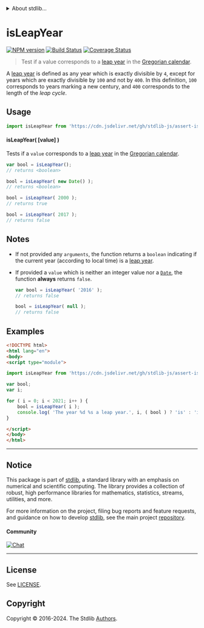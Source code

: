 <!--

@license Apache-2.0

Copyright (c) 2018 The Stdlib Authors.

Licensed under the Apache License, Version 2.0 (the "License");
you may not use this file except in compliance with the License.
You may obtain a copy of the License at

   http://www.apache.org/licenses/LICENSE-2.0

Unless required by applicable law or agreed to in writing, software
distributed under the License is distributed on an "AS IS" BASIS,
WITHOUT WARRANTIES OR CONDITIONS OF ANY KIND, either express or implied.
See the License for the specific language governing permissions and
limitations under the License.

-->


<details>
  <summary>
    About stdlib...
  </summary>
  <p>We believe in a future in which the web is a preferred environment for numerical computation. To help realize this future, we've built stdlib. stdlib is a standard library, with an emphasis on numerical and scientific computation, written in JavaScript (and C) for execution in browsers and in Node.js.</p>
  <p>The library is fully decomposable, being architected in such a way that you can swap out and mix and match APIs and functionality to cater to your exact preferences and use cases.</p>
  <p>When you use stdlib, you can be absolutely certain that you are using the most thorough, rigorous, well-written, studied, documented, tested, measured, and high-quality code out there.</p>
  <p>To join us in bringing numerical computing to the web, get started by checking us out on <a href="https://github.com/stdlib-js/stdlib">GitHub</a>, and please consider <a href="https://opencollective.com/stdlib">financially supporting stdlib</a>. We greatly appreciate your continued support!</p>
</details>

# isLeapYear

[![NPM version][npm-image]][npm-url] [![Build Status][test-image]][test-url] [![Coverage Status][coverage-image]][coverage-url] <!-- [![dependencies][dependencies-image]][dependencies-url] -->

> Test if a value corresponds to a [leap year][leap-year] in the [Gregorian calendar][gregorian-calendar].

A [leap year][leap-year] is defined as any year which is exactly divisible by `4`, except for years which are exactly divisible by `100` and not by `400`. In this definition, `100` corresponds to years marking a new century, and `400` corresponds to the length of the _leap cycle_.



<section class="usage">

## Usage

```javascript
import isLeapYear from 'https://cdn.jsdelivr.net/gh/stdlib-js/assert-is-leap-year@v0.2.1-esm/index.mjs';
```

#### isLeapYear( \[value] )

Tests if a `value` corresponds to a [leap year][leap-year] in the [Gregorian calendar][gregorian-calendar].

```javascript
var bool = isLeapYear();
// returns <boolean>

bool = isLeapYear( new Date() );
// returns <boolean>

bool = isLeapYear( 2000 );
// returns true

bool = isLeapYear( 2017 );
// returns false
```

</section>

<!-- /.usage -->

<section class="notes">

## Notes

-   If not provided any `arguments`, the function returns a `boolean` indicating if the current year (according to local time) is a [leap year][leap-year].

-   If provided a `value` which is neither an integer value nor a [`Date`][date-object], the function **always** returns `false`.

    ```javascript
    var bool = isLeapYear( '2016' );
    // returns false

    bool = isLeapYear( null );
    // returns false
    ```

</section>

<!-- /.notes -->

<section class="examples">

## Examples

<!-- eslint no-undef: "error" -->

```html
<!DOCTYPE html>
<html lang="en">
<body>
<script type="module">

import isLeapYear from 'https://cdn.jsdelivr.net/gh/stdlib-js/assert-is-leap-year@v0.2.1-esm/index.mjs';

var bool;
var i;

for ( i = 0; i < 2021; i++ ) {
    bool = isLeapYear( i );
    console.log( 'The year %d %s a leap year.', i, ( bool ) ? 'is' : 'is not' );
}

</script>
</body>
</html>
```

</section>

<!-- /.examples -->



<!-- Section for related `stdlib` packages. Do not manually edit this section, as it is automatically populated. -->

<section class="related">

</section>

<!-- /.related -->

<!-- Section for all links. Make sure to keep an empty line after the `section` element and another before the `/section` close. -->


<section class="main-repo" >

* * *

## Notice

This package is part of [stdlib][stdlib], a standard library with an emphasis on numerical and scientific computing. The library provides a collection of robust, high performance libraries for mathematics, statistics, streams, utilities, and more.

For more information on the project, filing bug reports and feature requests, and guidance on how to develop [stdlib][stdlib], see the main project [repository][stdlib].

#### Community

[![Chat][chat-image]][chat-url]

---

## License

See [LICENSE][stdlib-license].


## Copyright

Copyright &copy; 2016-2024. The Stdlib [Authors][stdlib-authors].

</section>

<!-- /.stdlib -->

<!-- Section for all links. Make sure to keep an empty line after the `section` element and another before the `/section` close. -->

<section class="links">

[npm-image]: http://img.shields.io/npm/v/@stdlib/assert-is-leap-year.svg
[npm-url]: https://npmjs.org/package/@stdlib/assert-is-leap-year

[test-image]: https://github.com/stdlib-js/assert-is-leap-year/actions/workflows/test.yml/badge.svg?branch=v0.2.1
[test-url]: https://github.com/stdlib-js/assert-is-leap-year/actions/workflows/test.yml?query=branch:v0.2.1

[coverage-image]: https://img.shields.io/codecov/c/github/stdlib-js/assert-is-leap-year/main.svg
[coverage-url]: https://codecov.io/github/stdlib-js/assert-is-leap-year?branch=main

<!--

[dependencies-image]: https://img.shields.io/david/stdlib-js/assert-is-leap-year.svg
[dependencies-url]: https://david-dm.org/stdlib-js/assert-is-leap-year/main

-->

[chat-image]: https://img.shields.io/gitter/room/stdlib-js/stdlib.svg
[chat-url]: https://app.gitter.im/#/room/#stdlib-js_stdlib:gitter.im

[stdlib]: https://github.com/stdlib-js/stdlib

[stdlib-authors]: https://github.com/stdlib-js/stdlib/graphs/contributors

[cli-section]: https://github.com/stdlib-js/assert-is-leap-year#cli
[cli-url]: https://github.com/stdlib-js/assert-is-leap-year/tree/cli
[@stdlib/assert-is-leap-year]: https://github.com/stdlib-js/assert-is-leap-year/tree/main

[umd]: https://github.com/umdjs/umd
[es-module]: https://developer.mozilla.org/en-US/docs/Web/JavaScript/Guide/Modules

[deno-url]: https://github.com/stdlib-js/assert-is-leap-year/tree/deno
[deno-readme]: https://github.com/stdlib-js/assert-is-leap-year/blob/deno/README.md
[umd-url]: https://github.com/stdlib-js/assert-is-leap-year/tree/umd
[umd-readme]: https://github.com/stdlib-js/assert-is-leap-year/blob/umd/README.md
[esm-url]: https://github.com/stdlib-js/assert-is-leap-year/tree/esm
[esm-readme]: https://github.com/stdlib-js/assert-is-leap-year/blob/esm/README.md
[branches-url]: https://github.com/stdlib-js/assert-is-leap-year/blob/main/branches.md

[stdlib-license]: https://raw.githubusercontent.com/stdlib-js/assert-is-leap-year/main/LICENSE

[leap-year]: https://en.wikipedia.org/wiki/Leap_year

[gregorian-calendar]: https://en.wikipedia.org/wiki/Gregorian_calendar

[date-object]: https://developer.mozilla.org/en-US/docs/Web/JavaScript/Reference/Global_Objects/Date

[standard-streams]: https://en.wikipedia.org/wiki/Standard_streams

[mdn-regexp]: https://developer.mozilla.org/en-US/docs/Web/JavaScript/Guide/Regular_Expressions

</section>

<!-- /.links -->
